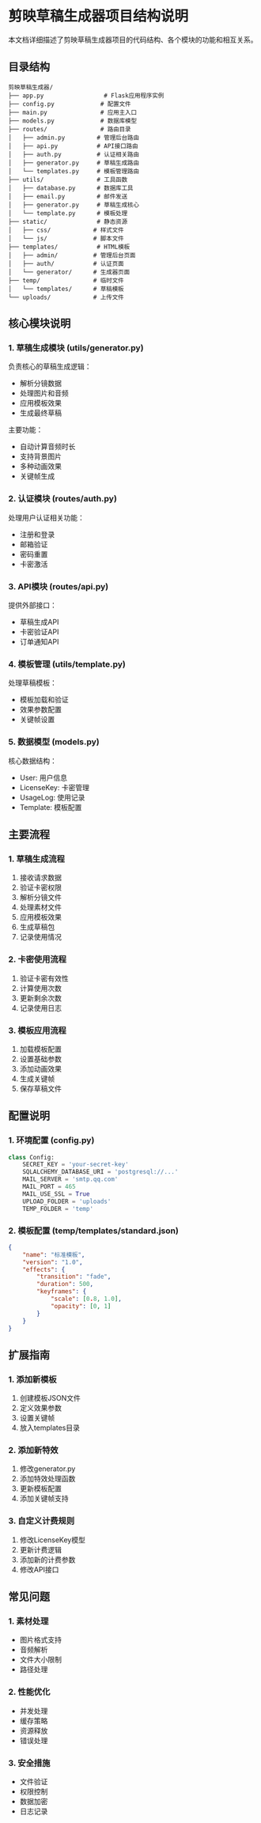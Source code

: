# 剪映草稿生成器项目结构说明

本文档详细描述了剪映草稿生成器项目的代码结构、各个模块的功能和相互关系。

## 目录结构

```
剪映草稿生成器/
├── app.py                 # Flask应用程序实例
├── config.py             # 配置文件
├── main.py               # 应用主入口
├── models.py             # 数据库模型
├── routes/               # 路由目录
│   ├── admin.py         # 管理后台路由
│   ├── api.py           # API接口路由
│   ├── auth.py          # 认证相关路由
│   ├── generator.py     # 草稿生成路由
│   └── templates.py     # 模板管理路由
├── utils/               # 工具函数
│   ├── database.py      # 数据库工具
│   ├── email.py         # 邮件发送
│   ├── generator.py     # 草稿生成核心
│   └── template.py      # 模板处理
├── static/              # 静态资源
│   ├── css/            # 样式文件
│   └── js/             # 脚本文件
├── templates/           # HTML模板
│   ├── admin/          # 管理后台页面
│   ├── auth/           # 认证页面
│   └── generator/      # 生成器页面
├── temp/               # 临时文件
│   └── templates/      # 草稿模板
└── uploads/            # 上传文件
```

## 核心模块说明

### 1. 草稿生成模块 (utils/generator.py)

负责核心的草稿生成逻辑：
- 解析分镜数据
- 处理图片和音频
- 应用模板效果
- 生成最终草稿

主要功能：
- 自动计算音频时长
- 支持背景图片
- 多种动画效果
- 关键帧生成

### 2. 认证模块 (routes/auth.py)

处理用户认证相关功能：
- 注册和登录
- 邮箱验证
- 密码重置
- 卡密激活

### 3. API模块 (routes/api.py)

提供外部接口：
- 草稿生成API
- 卡密验证API
- 订单通知API

### 4. 模板管理 (utils/template.py)

处理草稿模板：
- 模板加载和验证
- 效果参数配置
- 关键帧设置

### 5. 数据模型 (models.py)

核心数据结构：
- User: 用户信息
- LicenseKey: 卡密管理
- UsageLog: 使用记录
- Template: 模板配置

## 主要流程

### 1. 草稿生成流程

1. 接收请求数据
2. 验证卡密权限
3. 解析分镜文件
4. 处理素材文件
5. 应用模板效果
6. 生成草稿包
7. 记录使用情况

### 2. 卡密使用流程

1. 验证卡密有效性
2. 计算使用次数
3. 更新剩余次数
4. 记录使用日志

### 3. 模板应用流程

1. 加载模板配置
2. 设置基础参数
3. 添加动画效果
4. 生成关键帧
5. 保存草稿文件

## 配置说明

### 1. 环境配置 (config.py)

```python
class Config:
    SECRET_KEY = 'your-secret-key'
    SQLALCHEMY_DATABASE_URI = 'postgresql://...'
    MAIL_SERVER = 'smtp.qq.com'
    MAIL_PORT = 465
    MAIL_USE_SSL = True
    UPLOAD_FOLDER = 'uploads'
    TEMP_FOLDER = 'temp'
```

### 2. 模板配置 (temp/templates/standard.json)

```json
{
    "name": "标准模板",
    "version": "1.0",
    "effects": {
        "transition": "fade",
        "duration": 500,
        "keyframes": {
            "scale": [0.8, 1.0],
            "opacity": [0, 1]
        }
    }
}
```

## 扩展指南

### 1. 添加新模板

1. 创建模板JSON文件
2. 定义效果参数
3. 设置关键帧
4. 放入templates目录

### 2. 添加新特效

1. 修改generator.py
2. 添加特效处理函数
3. 更新模板配置
4. 添加关键帧支持

### 3. 自定义计费规则

1. 修改LicenseKey模型
2. 更新计费逻辑
3. 添加新的计费参数
4. 修改API接口

## 常见问题

### 1. 素材处理

- 图片格式支持
- 音频解析
- 文件大小限制
- 路径处理

### 2. 性能优化

- 并发处理
- 缓存策略
- 资源释放
- 错误处理

### 3. 安全措施

- 文件验证
- 权限控制
- 数据加密
- 日志记录